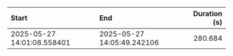 | Start                      | End                        |   Duration (s) |
|:---------------------------|:---------------------------|---------------:|
| 2025-05-27 14:01:08.558401 | 2025-05-27 14:05:49.242106 |        280.684 |